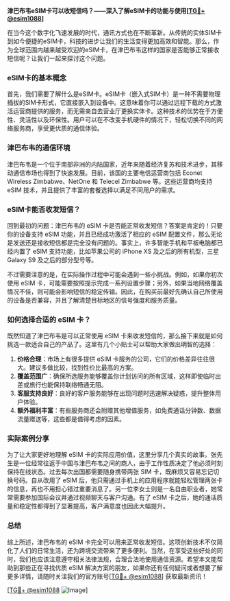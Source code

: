 **津巴布韦eSIM卡可以收短信吗？——深入了解eSIM卡的功能与使用[[TG💪+ @esim1088](https://t.me/s/esim1088)]**

在当今这个数字化飞速发展的时代，通讯方式也在不断革新。从传统的实体SIM卡到如今便捷的eSIM卡，科技的进步让我们的生活变得更加高效和智能。那么，作为全球范围内越来越受欢迎的eSIM卡，在津巴布韦这样的国家是否能够正常接收短信呢？让我们一起来探讨这个问题。

### eSIM卡的基本概念

首先，我们需要了解什么是eSIM卡。eSIM卡（嵌入式SIM卡）是一种不需要物理插拔的SIM卡形式，它直接嵌入到设备中。这意味着你可以通过远程下载的方式激活运营商提供的服务，而无需亲自去营业厅更换实体卡。这种技术的优势在于方便性、灵活性以及环保性。用户可以在不改变手机硬件的情况下，轻松切换不同的网络服务商，享受更优质的通信体验。

### 津巴布韦的通信环境

津巴布韦是一个位于南部非洲的内陆国家，近年来随着经济复苏和技术进步，其移动通信市场也得到了快速发展。目前，该国的主要电信运营商包括 Econet Wireless Zimbabwe、NetOne 和 Telecel Zimbabwe 等。这些运营商均支持 eSIM 技术，并且提供了丰富的套餐选择以满足不同用户的需求。

### eSIM卡能否收发短信？

回到最初的问题：津巴布韦的 eSIM 卡是否能正常收发短信？答案是肯定的！只要你的设备支持 eSIM 功能，并且已经成功激活了相应的 eSIM 配置文件，那么无论是发送还是接收短信都是完全没有问题的。事实上，许多智能手机和平板电脑都已经内置了 eSIM 支持功能，比如苹果公司的 iPhone XS 及之后的所有机型，三星 Galaxy S9 及之后的部分型号等。

不过需要注意的是，在实际操作过程中可能会遇到一些小挑战。例如，如果你初次使用 eSIM 卡，可能需要按照提示完成一系列设置步骤；另外，如果当地网络覆盖情况不佳，则可能会影响短信的稳定传输。因此，在购买前最好先确认自己所使用的设备是否兼容，并且了解清楚目标地区的信号强度和服务质量。

### 如何选择合适的 eSIM 卡？

既然知道了津巴布韦是可以正常使用 eSIM 卡来收发短信的，那么接下来就是如何挑选一款适合自己的产品了。这里有几个小贴士可以帮助大家做出明智的选择：

1. **价格合理**：市场上有很多提供 eSIM 卡服务的公司，它们的价格差异往往很大。建议多做比较，找到性价比最高的方案。
2. **覆盖范围广**：确保所选服务能够覆盖你计划访问的所有区域，这样即使临时出差或旅行也能保持联络畅通无阻。
3. **客服支持良好**：良好的客户服务能够在出现问题时迅速解决疑惑，提升整体用户体验。
4. **额外福利丰富**：有些服务商还会附赠其他增值服务，如免费通话分钟数、数据流量赠送等，这些都是值得考虑的因素。

### 实际案例分享

为了让大家更好地理解 eSIM 卡的实际应用价值，这里分享几个真实的故事。张先生是一位经常往返于中国与津巴布韦之间的商人，由于工作性质决定了他必须时刻保持在线状态。过去每次出国都需要随身携带两张 SIM 卡，既麻烦又容易忘记切换号码。自从改用了 eSIM 后，他只需通过手机上的应用程序就能轻松管理两张卡的信息，再也不用担心错过重要消息了。另一位李女士则是一名自由职业者，她常常需要参加国际会议并通过视频聊天与客户沟通。有了 eSIM 卡之后，她的通话质量和稳定性都得到了显著提高，客户满意度也因此大幅提升。

### 总结

综上所述，津巴布韦的 eSIM 卡完全可以用来正常收发短信。这项创新技术不仅简化了人们的日常生活，还为跨境交流带来了更多便利。当然，在享受这些好处的同时，我们也应该注意遵守相关法律法规，合理合法地使用通信资源。希望本文能帮助到那些正在寻找优质 eSIM 解决方案的朋友，如果你还有任何疑问或者想要了解更多详情，请随时关注我们的官方账号[[TG💪+ @esim1088](https://t.me/s/esim1088)] 获取最新资讯！

[[TG💪+ @esim1088](https://t.me/s/esim1088) ![Image](https://i.postimg.cc/4NQfJmqS/Snipaste-2025-05-13-00-14-12.png)]